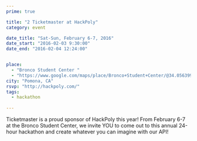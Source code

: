 ```yaml
---
prime: true

title: "2 Ticketmaster at HackPoly"
category: event

date_title: "Sat-Sun, February 6-7, 2016"
date_start: "2016-02-03 9:30:00"
date_end: "2016-02-04 12:24:00"


place: 
  - "Bronco Student Center "
  - "https://www.google.com/maps/place/Bronco+Student+Center/@34.0563994,-117.8235895,17z/data=!3m1!4b1!4m2!3m1!1s0x80c32eafe97cfa0f:0x4b135e36979ae41"
city: "Pomona, CA"
rsvp: "http://hackpoly.com/"
tags: 
  - hackathon
 
---
```


Ticketmaster is a proud sponsor of HackPoly this year! From February 6-7 at the Bronco Student Center, we invite YOU to come out to this annual 24-hour hackathon and create whatever you can imagine with our API!
